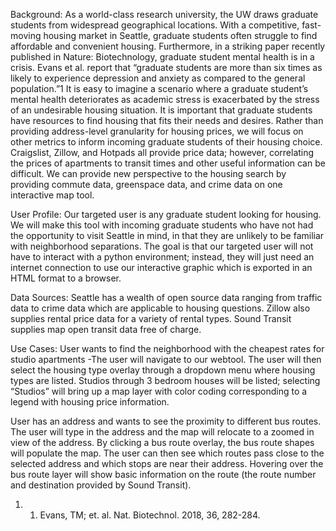 Background:
	As a world-class research university, the UW draws graduate students from widespread geographical locations. With a competitive, fast-moving housing market in Seattle, graduate students often struggle to find affordable and convenient housing. Furthermore, in a striking paper recently published in Nature: Biotechnology, graduate student mental health is in a crisis. Evans et al. report that “graduate students are more than six times as likely to experience depression and anxiety as compared to the general population.”1 It is easy to imagine a scenario where a graduate student’s mental health deteriorates as academic stress is exacerbated by the stress of an undesirable housing situation. It is important that graduate students have resources to find housing that fits their needs and desires.
	Rather than providing address-level granularity for housing prices, we will focus on other metrics to inform incoming graduate students of their housing choice. Craigslist, Zillow, and Hotpads all provide price data; however, correlating the prices of apartments to transit times and other useful information can be difficult. We can provide new perspective to the housing search by providing commute data, greenspace data, and crime data on one interactive map tool.

User Profile:
	Our targeted user is any graduate student looking for housing. We will make this tool with incoming graduate students who have not had the opportunity to visit Seattle in mind, in that they are unlikely to be familiar with neighborhood separations. The goal is that our targeted user will not have to interact with a python environment; instead, they will just need an internet connection to use our interactive graphic which is exported in an HTML format to a browser.

Data Sources:
	Seattle has a wealth of open source data ranging from traffic data to crime data which are applicable to housing questions. Zillow also supplies rental price data for a variety of rental types. Sound Transit supplies map open transit data free of charge.

Use Cases:
User wants to find the neighborhood with the cheapest rates for studio apartments
-The user will navigate to our webtool. The user will then select the housing type overlay through a dropdown menu where housing types are listed. Studios through 3 bedroom houses will be listed; selecting “Studios” will bring up a map layer with color coding corresponding to a legend with housing price information.

User has an address and wants to see the proximity to different bus routes.
The user will type in the address and the map will relocate to a zoomed in view of the address. By clicking a bus route overlay, the bus route shapes will populate the map. The user can then see which routes pass close to the selected address and which stops are near their address. Hovering over the bus route layer will show basic information on the route (the route number and destination provided by Sound Transit).

1. 1. Evans, TM; et. al. Nat. Biotechnol. 2018, 36, 282-284.
